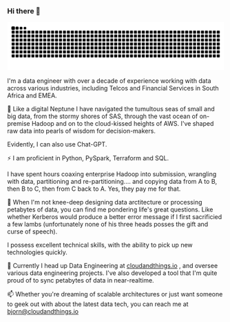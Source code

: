 ### Hi there 👋

<picture>
  <source media="(prefers-color-scheme: dark)" srcset="https://raw.githubusercontent.com/baolsen/baolsen/output/github-contribution-grid-snake-dark.svg" />
  <source media="(prefers-color-scheme: light)" srcset="https://raw.githubusercontent.com/baolsen/baolsen/output/github-contribution-grid-snake.svg" />
  <img alt="github-snake" src="https://raw.githubusercontent.com/baolsen/baolsen/output/github-contribution-grid-snake.svg" />
</picture>

<!--
**baolsen/baolsen** is a ✨ _special_ ✨ repository because its `README.md` (this file) appears on your GitHub profile.

Here are some ideas to get you started:

- 🔭 I’m currently working on ...
- 🌱 I’m currently learning ...
- 👯 I’m looking to collaborate on ...
- 🤔 I’m looking for help with ...
- 💬 Ask me about ...
- 📫 How to reach me: ...
- 😄 Pronouns: ...
- ⚡ Fun fact: ...
-->

I'm a data engineer with over a decade of experience working with data across various industries, including Telcos and Financial Services in South Africa and EMEA. 

:trident: Like a digital Neptune I have navigated the tumultous seas of small and big data, from the stormy shores of SAS, through the vast ocean of on-premise Hadoop and on to the cloud-kissed heights of AWS. I've shaped raw data into pearls of wisdom for decision-makers. 

Evidently, I can also use Chat-GPT.

⚡ I am proficient in Python, PySpark, Terraform and SQL. 

I have spent hours coaxing enterprise Hadoop into submission, wrangling with data, partitioning and re-partitioning.... and copying data from A to B, then B to C, then from C back to A.  Yes, they pay me for that.

💬 When I'm not knee-deep designing data arctitecture or processing petabytes of data, you can find me pondering life's great questions. 
Like whether Kerberos would produce a better error message if I first sacrificied a few lambs (unfortunately none of his three heads posses the gift and curse of speech). 

I possess excellent technical skills, with the ability to pick up new technologies quickly.

🔭 Currently I head up Data Engineering at [cloudandthings.io](cloudandthings.io) , and oversee various data engineering projects. I've also developed a tool that I'm quite proud of to sync petabytes of data in near-realtime.

📫 Whether you're dreaming of scalable architectures or just want someone to geek out with about the latest data tech, you can reach me at bjorn@cloudandthings.io
